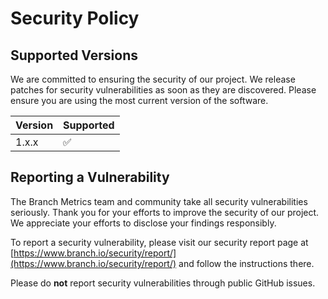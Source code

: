 # Security Policy

## Supported Versions

We are committed to ensuring the security of our project. We release patches for security vulnerabilities as soon as they are discovered. Please ensure you are using the most current version of the software.

| Version | Supported          |
| ------- | ------------------ |
| 1.x.x   | :white_check_mark: |

## Reporting a Vulnerability

The Branch Metrics team and community take all security vulnerabilities seriously. Thank you for your efforts to improve the security of our project. We appreciate your efforts to disclose your findings responsibly.

To report a security vulnerability, please visit our security report page at [https://www.branch.io/security/report/](https://www.branch.io/security/report/) and follow the instructions there.

Please do **not** report security vulnerabilities through public GitHub issues.
